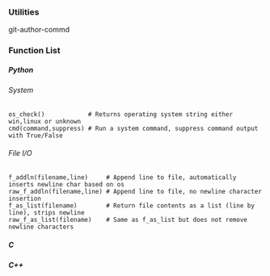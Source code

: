 ### Utilities

git-author-commd 


### Function List



##### Python

###### System

    os_check()            # Returns operating system string either win,linux or unknown 
    cmd(command,suppress) # Run a system command, suppress command output with True/False 


###### File I/O

    f_addln(filename,line)     # Append line to file, automatically inserts newline char based on os
    raw_f_addln(filename,line) # Append line to file, no newline character insertion
    f_as_list(filename)        # Return file contents as a list (line by line), strips newline
    raw_f_as_list(filename)    # Same as f_as_list but does not remove newline characters

##### C


##### C++


